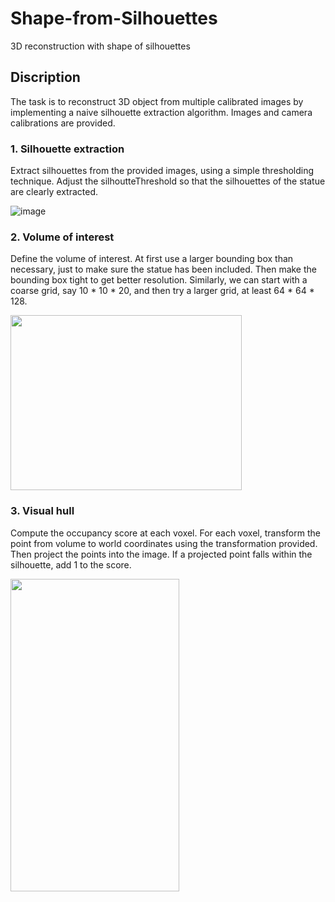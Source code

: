# Shape-from-Silhouettes
3D reconstruction with shape of silhouettes

## Discription
The task is to reconstruct 3D object from multiple calibrated images by implementing a naive silhouette extraction algorithm.
Images and camera calibrations are provided.

### 1. Silhouette extraction
Extract silhouettes from the provided images, using a simple thresholding technique. 
Adjust the silhoutteThreshold so that the silhouettes of the statue are clearly extracted.

![image](https://user-images.githubusercontent.com/29389892/35713540-296a6336-07c8-11e8-8c35-4a137b701128.png)

### 2. Volume of interest
Define the volume of interest. At first use a larger bounding box than
necessary, just to make sure the statue has been included. Then make the bounding box tight to get better resolution.
Similarly, we can start with a coarse grid, say 10 * 10 * 20, and then try a larger grid, at least 64 * 64 * 128.

<img src="https://user-images.githubusercontent.com/29389892/35713570-550f7c24-07c8-11e8-8ac1-bc7a0598b8c5.png" width="370" height="280">

### 3. Visual hull
Compute the occupancy score at each voxel. For each voxel, transform
the point from volume to world coordinates using the transformation provided. Then
project the points into the image. If a projected point falls within the silhouette, add 1 to
the score.

<img src="https://user-images.githubusercontent.com/29389892/35713772-77b0a2d4-07c9-11e8-8a85-621e10f04f9b.png" width="270" height="500">
